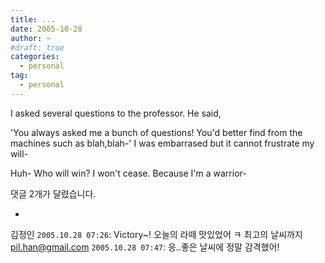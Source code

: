 ```yaml
---
title: ...
date: 2005-10-28
author: ~
#draft: true
categories:
  - personal
tag:
  - personal
---
```




I asked several questions to the professor.
He said,

'You always asked me a bunch of questions! You'd better find from the machines such as blah,blah-'
I was embarrased but it cannot frustrate my will-

Huh- Who will win? I won't cease.
Because I'm a warrior-


 댓글  2개가 달렸습니다.

- 
 김정인 `2005.10.28 07:26`: 
Victory~! 
오늘의 라떼 맛있었어 ㅋ 최고의 날씨까지
 pil.han@gmail.com `2005.10.28 07:47`: 
응..좋은 날씨에 정말 감격했어!




